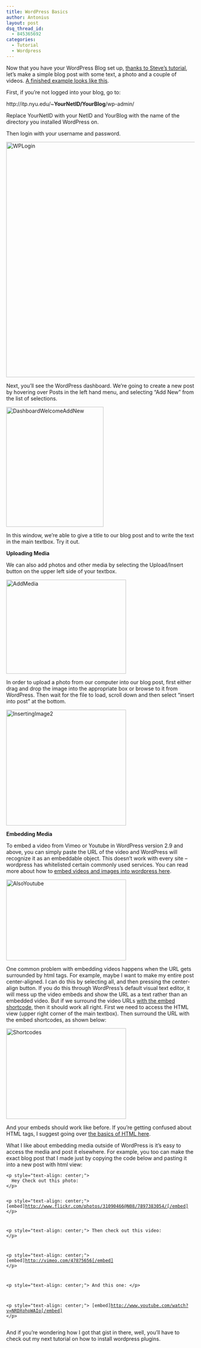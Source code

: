 ```yaml
---
title: WordPress Basics
author: Antonius
layout: post
dsq_thread_id:
  - 845365692
categories:
  - Tutorial
  - Wordpress
---
```

<p>Now that you have your WordPress Blog set up, <a href="http://itp.nyu.edu/residents/installing-a-blog-with-wordpress-on-the-itp-student-server/">thanks to Steve&#8217;s tutorial</a>, let&#8217;s make a simple blog post with some text, a photo and a couple of videos. <a href="http://itp.nyu.edu/residents/photo-and-video-3/">A finished example looks like this</a>.</p>
<p>First, if you&#8217;re not logged into your blog, go to:</p>
<p>http://itp.nyu.edu/~<strong>YourNetID/YourBlog</strong>/wp-admin/</p>
<p>Replace YourNetID with your NetID and YourBlog with the name of the directory you installed WordPress on.</p>
<p>Then login with your username and password.</p>
<p><!--more--></p>
<p><a href="http://www.flickr.com/photos/31090466@N08/7932029884/"><img src="http://farm9.staticflickr.com/8298/7932029884_ecd49f19c6_z.jpg" alt="WPLogin" width="526" height="628" /></a></p>
<p>Next, you&#8217;ll see the WordPress dashboard. We&#8217;re going to create a new post by hovering over Posts in the left hand menu, and selecting &#8220;Add New&#8221; from the list of selections.</p>
<p><a href="http://www.flickr.com/photos/31090466@N08/7932048010/"><img src="http://farm9.staticflickr.com/8178/7932048010_5de62b1e8a_n.jpg" alt="DashboardWelcomeAddNew" width="260" height="320" /></a></p>
<p>In this window, we&#8217;re able to give a title to our blog post and to write the text in the main textbox. Try it out.</p>
<p><strong>Uploading Media</strong></p>
<p>We can also add photos and other media by selecting the Upload/Insert button on the upper left side of your textbox.</p>
<p><a href="http://www.flickr.com/photos/31090466@N08/7932146302/"><img src="http://farm9.staticflickr.com/8307/7932146302_83266cbfa2_n.jpg" alt="AddMedia" width="320" height="251" /></a></p>
<p>In order to upload a photo from our computer into our blog post, first either drag and drop the image into the appropriate box or browse to it from WordPress. Then wait for the file to load, scroll down and then select &#8220;insert into post&#8221; at the bottom.</p>
<p><a href="http://www.flickr.com/photos/31090466@N08/7932209366/"><img src="http://farm9.staticflickr.com/8317/7932209366_ba99f5b476_n.jpg" alt="InsertingImage2" width="320" height="309" /></a></p>
<p><strong>Embedding Media</strong></p>
<p>To embed a video from Vimeo or Youtube in WordPress version 2.9 and above, you can simply paste the URL of the video and WordPress will recognize it as an embeddable object. This doesn&#8217;t work with every site &#8211; wordpress has whitelisted certain commonly used services. You can read more about how to <a href="http://codex.wordpress.org/Embeds">embed videos and images into wordpress here</a>.</p>
<p><a href="http://www.flickr.com/photos/31090466@N08/7932243572/"><img src="http://farm9.staticflickr.com/8321/7932243572_0d27faa82d_n.jpg" alt="AlsoYoutube" width="320" height="216" /></a></p>
<p>One common problem with embedding videos happens when the URL gets surrounded by html tags. For example, maybe I want to make my entire post center-aligned. I can do this by selecting all, and then pressing the center-align button. If you do this through WordPress&#8217;s default visual text editor, it will mess up the video embeds and show the URL as a text rather than an embedded video. But if we surround the video URLs <a href="http://codex.wordpress.org/Embeds">with the embed shortcode</a>, then it should work all right. First we need to access the HTML view (upper right corner of the main textbox). Then surround the URL with the embed shortcodes, as shown below:</p>
<p><a href="http://www.flickr.com/photos/31090466@N08/7932326502/"><img src="http://farm9.staticflickr.com/8038/7932326502_3955cdeb9d_n.jpg" alt="Shortcodes" width="320" height="242" /></a></p>
<p>And your embeds should work like before. If you&#8217;re getting confused about HTML tags, I suggest going over <a href="http://www.w3schools.com/html/default.asp">the basics of HTML here</a>.</p>
<p>What I like about embedding media outside of WordPress is it&#8217;s easy to access the media and post it elsewhere. For example, you too can make the exact blog post that I made just by copying the code below and pasting it into a new post with html view:</p>
<script src="https://gist.github.com/3625400.js"></script><noscript><pre><code class="language- ">&lt;p style=&quot;text-align: center;&quot;&gt;
  Hey Check out this photo:
&lt;/p&gt;

&lt;p style=&quot;text-align: center;&quot;&gt;
  [embed]http://www.flickr.com/photos/31090466@N08/7897383054/[/embed]
&lt;/p&gt;

&lt;p style=&quot;text-align: center;&quot;&gt;
  Then check out this video:
&lt;/p&gt;

&lt;p style=&quot;text-align: center;&quot;&gt;
  [embed]http://vimeo.com/47875656[/embed]
&lt;/p&gt;

&lt;p style=&quot;text-align: center;&quot;&gt;
  And this one:
&lt;/p&gt;

&lt;p style=&quot;text-align: center;&quot;&gt;
  [embed]http://www.youtube.com/watch?v=NRDXohpWAIo[/embed]
&lt;/p&gt;</code></pre></noscript>
<p>And if you&#8217;re wondering how I got that gist in there, well, you&#8217;ll have to check out my next tutorial on how to install wordpress plugins.</p>
